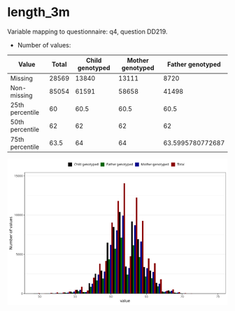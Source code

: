 # length_3m
Variable mapping to questionnaire: q4, question DD219.
- Number of values:

| Value | Total | Child genotyped | Mother genotyped | Father genotyped |
| ----- | ----- | --------------- | ---------------- | ---------------- |
| Missing | 28569 | 13840 | 13111 | 8720 |
| Non-missing | 85054 | 61591 | 58658 | 41498 |
| 25th percentile | 60 | 60.5 | 60.5 | 60.5 |
| 50th percentile | 62 | 62 | 62 | 62 |
| 75th percentile | 63.5 | 64 | 64 | 63.5995780772687 |



![](length_3m_n.png)




